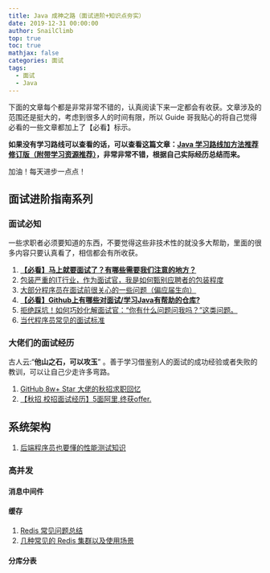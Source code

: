 ```yaml
---
title: Java 成神之路（面试进阶+知识点夯实）
date: 2019-12-31 00:00:00
author: SnailClimb
top: true
toc: true
mathjax: false
categories: 面试
tags:
  - 面试
  - Java
---
```


下面的文章每个都是非常非常不错的，认真阅读下来一定都会有收获。文章涉及的范围还是挺大的，考虑到很多人的时间有限，所以 Guide 哥我贴心的将自己觉得必看的一些文章都加上了【必看】标示。

**如果没有学习路线可以查看的话，可以查看这篇文章：[Java 学习路线加方法推荐修订版（附带学习资源推荐）](https://articles.zsxq.com/id_z4nvalhg42wu.html)，非常非常不错，根据自己实际经历总结而来。**

加油！每天进步一点点！

## 面试进阶指南系列

### 面试必知

一些求职者必须要知道的东西，不要觉得这些非技术性的就没多大帮助，里面的很多内容只要认真看了，相信都会有所收获。

1. **[【必看】马上就要面试了？有哪些需要我们注意的地方？](https://articles.zsxq.com/id_xjmcqk7jls5r.html)**
2. [包装严重的IT行业，作为面试官，我是如何甄别应聘者的包装程度](https://articles.zsxq.com/id_ili0enc8hjvw.html)
3. [大部分程序员在面试前很关心的一些问题（偏应届生向）](https://articles.zsxq.com/id_vsnrcmo3r2pw.html)
4. **[【必看】Github上有哪些对面试/学习Java有帮助的仓库?](https://articles.zsxq.com/id_q11n4s8ewekr.html)**
5. [拒绝踩坑！如何巧妙化解面试官：“你有什么问题问我吗？”这类问题。](https://articles.zsxq.com/id_qv4fzqq31vk2.html)
6. [当代程序员常见的面试标准](https://articles.zsxq.com/id_p337epqk4m57.html)

### 大佬们的面试经历

古人云:“**他山之石，可以攻玉**” 。善于学习借鉴别人的面试的成功经验或者失败的教训，可以让自己少走许多弯路。

1. [GitHub 8w+ Star 大佬的秋招求职回忆](https://articles.zsxq.com/id_10ehodaer1pb.html)
2.  [【秋招 校招面试经历】5面阿里,终获offer.](https://articles.zsxq.com/id_66h4nuqlgbcf.html)

## 系统架构

1. [后端程序员也要懂的性能测试知识](https://articles.zsxq.com/id_j0s485wjtlwz.html)

### 高并发

#### 消息中间件

#### 缓存

1. [Redis 常见问题总结](https://articles.zsxq.com/id_piib5bzwxzzo.html)
2. [几种常见的 Redis 集群以及使用场景](https://articles.zsxq.com/id_1x5tvc5n5l45.html)

#### 分库分表

